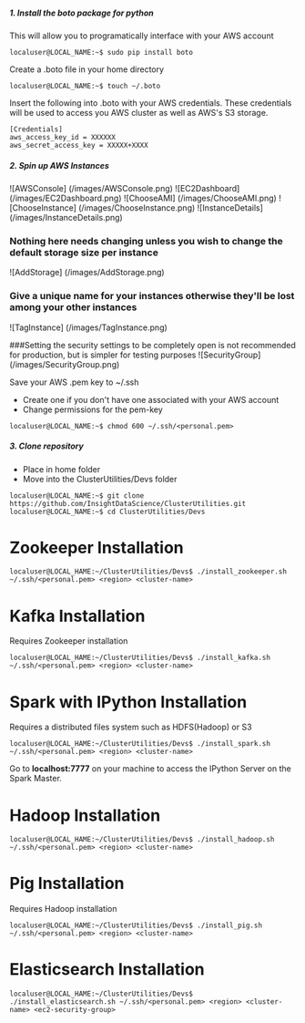 ##### 1. Install the boto package for python
This will allow you to programatically interface with your AWS account
```
localuser@LOCAL_NAME:~$ sudo pip install boto
```
Create a .boto file in your home directory
```
localuser@LOCAL_NAME:~$ touch ~/.boto
```
Insert the following into .boto with your AWS credentials. These credentials will be used to access you AWS cluster as well as AWS's S3 storage.
```
[Credentials]
aws_access_key_id = XXXXXX
aws_secret_access_key = XXXXX+XXXX
```
##### 2. Spin up AWS Instances
![AWSConsole] (/images/AWSConsole.png)
![EC2Dashboard] (/images/EC2Dashboard.png)
![ChooseAMI] (/images/ChooseAMI.png)
![ChooseInstance] (/images/ChooseInstance.png)
![InstanceDetails] (/images/InstanceDetails.png)

### Nothing here needs changing unless you wish to change the default storage size per instance
![AddStorage] (/images/AddStorage.png)

### Give a unique name for your instances otherwise they'll be lost among your other instances
![TagInstance] (/images/TagInstance.png)

###Setting the security settings to be completely open is not recommended for production, but is simpler for testing purposes
![SecurityGroup] (/images/SecurityGroup.png)

Save your AWS .pem key to ~/.ssh
* Create one if you don't have one associated with your AWS account
* Change permissions for the pem-key
```
localuser@LOCAL_NAME:~$ chmod 600 ~/.ssh/<personal.pem>
```
##### 3. Clone repository
* Place in home folder
* Move into the ClusterUtilities/Devs folder
```
localuser@LOCAL_NAME:~$ git clone https://github.com/InsightDataScience/ClusterUtilities.git
localuser@LOCAL_NAME:~$ cd ClusterUtilities/Devs
```

# Zookeeper Installation
```
localuser@LOCAL_HAME:~/ClusterUtilities/Devs$ ./install_zookeeper.sh ~/.ssh/<personal.pem> <region> <cluster-name>
```

# Kafka Installation
Requires Zookeeper installation
```
localuser@LOCAL_HAME:~/ClusterUtilities/Devs$ ./install_kafka.sh ~/.ssh/<personal.pem> <region> <cluster-name>
```

# Spark with IPython Installation
Requires a distributed files system such as HDFS(Hadoop) or S3
```
localuser@LOCAL_HAME:~/ClusterUtilities/Devs$ ./install_spark.sh ~/.ssh/<personal.pem> <region> <cluster-name>
```

Go to **localhost:7777** on your machine to access the IPython Server on the Spark Master.

# Hadoop Installation
```
localuser@LOCAL_HAME:~/ClusterUtilities/Devs$ ./install_hadoop.sh ~/.ssh/<personal.pem> <region> <cluster-name>
```

# Pig Installation
Requires Hadoop installation
```
localuser@LOCAL_HAME:~/ClusterUtilities/Devs$ ./install_pig.sh ~/.ssh/<personal.pem> <region> <cluster-name>
```

# Elasticsearch Installation
```
localuser@LOCAL_HAME:~/ClusterUtilities/Devs$ ./install_elasticsearch.sh ~/.ssh/<personal.pem> <region> <cluster-name> <ec2-security-group>
```
